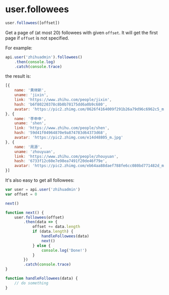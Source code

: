 # user.followees

```javascript
user.followees([offset])
```

Get a page of (at most 20) followees with given `offset`. It will get the first page if `offset` is not specified.

For example:

```javascript
api.user('zhihuadmin').followees()
    .then(console.log)
    .catch(console.trace)
```

the result is:

```javascript
[{
    name: '黄继新',
    uname: 'jixin',
    link: 'https://www.zhihu.com/people/jixin',
    hash: 'b6f80220378c8b0b78175dd6a0b9c680',
    avatar: 'https://pic2.zhimg.com/0626f4164009f291b26a79d96c6962c5_m.jpg'
}, {
    name: '李申申',
    uname: 'shen',
    link: 'https://www.zhihu.com/people/shen',
    hash: '59d41f04964870e9a874783d64373d68',
    avatar: 'https://pic2.zhimg.com/e14d48805_m.jpg'
}, {
    name: '周源',
    uname: 'zhouyuan',
    link: 'https://www.zhihu.com/people/zhouyuan',
    hash: '6733f12c60e7e98ea7491f20de46f79e',
    avatar: 'https://pic2.zhimg.com/eb64aa88daef788fe6cc080bd771482d_m.jpg'
}]
```

It's also easy to get all followees:

```javascript
var user = api.user('zhihuadmin')
var offset = 0

next()

function next() {
    user.followees(offset)
        .then(data => {
            offset += data.length
            if (data.length) {
                handleFollowees(data)
                next()
            } else {
                console.log('Done!')
            }
        })
        .catch(console.trace)
}

function handleFollowees(data) {
    // do something
}
```
